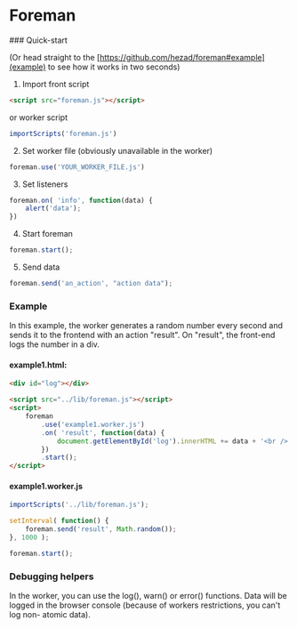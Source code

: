 Foreman
=======

### Quick-start

(Or head straight to the [https://github.com/hezad/foreman#example](example) to see how it works in two seconds)

1. Import front script
```html
<script src="foreman.js"></script>
```
or worker script
```javascript
importScripts('foreman.js')
```
   
2. Set worker file (obviously unavailable in the worker)
```javascript
foreman.use('YOUR_WORKER_FILE.js')
```
3. Set listeners
```javascript
foreman.on( 'info', function(data) {
    alert('data');
})
```
4. Start foreman
```javascript
foreman.start();
```
5. Send data
```javascript
foreman.send('an_action', "action data");
```

### Example

In this example, the worker generates a random number every second and sends it to the frontend with an action "result".
On "result", the front-end logs the number in a div.

#### example1.html:
```html
<div id="log"></div>

<script src="../lib/foreman.js"></script>
<script>
    foreman
        .use('example1.worker.js')
        .on( 'result', function(data) {
            document.getElementById('log').innerHTML += data + '<br />';
        })
        .start();
</script>
```

#### example1.worker.js
```javascript
importScripts('../lib/foreman.js');

setInterval( function() {
    foreman.send('result', Math.random());
}, 1000 );

foreman.start();
```

### Debugging helpers

In the worker, you can use the log(), warn() or error() functions. Data will be
logged in the browser console (because of workers restrictions, you can't log non-
atomic data).
